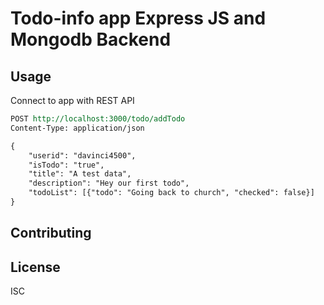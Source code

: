 # Todo-info app Express JS and Mongodb Backend

## Usage

Connect to app with REST API

```rest
POST http://localhost:3000/todo/addTodo
Content-Type: application/json

{
    "userid": "davinci4500",
    "isTodo": "true",
    "title": "A test data",
    "description": "Hey our first todo",
    "todoList": [{"todo": "Going back to church", "checked": false}]
}

```

## Contributing

## License

ISC
